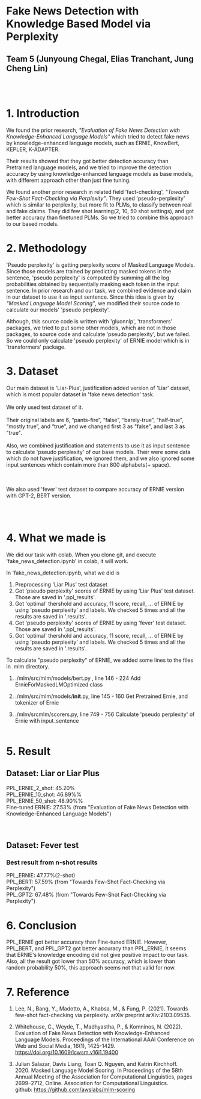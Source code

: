 # Fake News Detection with Knowledge Based Model via Perplexity

## Team 5 (Junyoung Chegal, Elias Tranchant, Jung Cheng Lin)

<br>
<br>

# 1. Introduction

We found the prior research, _"Evaluation of Fake News Detection with Knowledge-Enhanced Language Models"_ which tried to detect fake news by knowledge-enhanced language models, such as ERNIE, KnowBert, KEPLER, K-ADAPTER.

Their results showed that they got better detection accuracy than Pretrained language models, and we tried to improve the detection accuracy by using knowledge-enhanced language models as base models, with different approach other than just fine tuning.

We found another prior research in related field 'fact-checking', _"Towards Few-Shot Fact-Checking via Perplexity"_. They used 'pseudo-perplexity' which is similar to perplexity, but more fit to PLMs, to classify between real and fake claims. They did few shot learning(2, 10, 50 shot settings), and got better accuracy than finetuned PLMs.
So we tried to combine this approach to our based models.

# 2. Methodology

'Pseudo perplexity' is getting perplexity score of Masked Language Models. Since those models are trained by predicting masked tokens in the sentence, 'pseudo perplexity' is computed by summing all the log probabilities obtained by sequentially masking each token in the input sentence. In prior research and our task, we combined evidence and claim in our dataset to use it as input sentence. Since this idea is given by _"Masked Language Model Scoring"_, we modified their source code to calculate our models' 'pseudo perplexity'.

Although, this source code is written with 'gluonnlp', 'transformers' packages, we tried to put some other models, which are not in those packages, to source code and calculate 'pseudo perplexity', but we failed. So we could only calculate 'pseudo perplexity' of ERNIE model which is in 'transformers' package.

# 3. Dataset

Our main dataset is 'Liar-Plus', justification added version of 'Liar' dataset, which is most popular dataset in 'fake news detection' task. <br><br>
We only used test dataset of it. <br><br>
Their original labels are 6, “pants-fire”, “false”, “barely-true”, “half-true”, “mostly true”, and “true”, and we changed first 3 as "false", and last 3 as "true".<br><br>
Also, we combined justification and statements to use it as input sentence to calculate 'pseudo perplexity' of our base models. Their were some data which do not have justification, we ignored them, and we also ignored some input sentences which contain more than 800 alphabets(+ space).

<br><br>
We also used 'fever' test dataset to compare accuracy of ERNIE version with GPT-2, BERT version.

<br><br>

# 4. What we made is

We did our task with colab. When you clone git, and execute 'fake_news_detection.ipynb' in colab, it will work.

In 'fake_news_detection.ipynb, what we did is <br>

1. Preprocessing 'Liar Plus' test dataset
2. Got 'pseudo perplexity' scores of ERNIE by using 'Liar Plus' test dataset. Those are saved in '.ppl_results'.
3. Got 'optimal' thershold and accuracy, f1 score, recall, ... of ERNIE by using 'pseudo perplexity' and labels. We checked 5 times and all the results are saved in '.results'.
4. Got 'pseudo perplexity' scores of ERNIE by using 'fever' test dataset. Those are saved in '.ppl_results'.
5. Got 'optimal' thershold and accuracy, f1 score, recall, ... of ERNIE by using 'pseudo perplexity' and labels. We checked 5 times and all the results are saved in '.results'.

To calculate "pseudo perplexity" of ERNIE, we added some lines to the files in .mlm directory.

1. ./mlm/src/mlm/models/bert.py , line 146 - 224
   Add ErnieForMaskedLMOptimized class

2. ./mlm/src/mlm/models/**init**.py, line 145 - 160
   Get Pretrained Ernie, and tokenizer of Ernie

3. ./mlm/srcmlm/scorers.py, line 749 - 756
   Calculate 'pseudo perplexity' of Ernie with input_sentence
   <br><br>

# 5. Result

## Dataset: Liar or Liar Plus <br>

PPL_ERNIE_2_shot: 45.20%<br>
PPL_ERNIE_10_shot: 46.89%%<br>
PPL_ERNIE_50_shot: 48.90%%<br>
Fine-tuned ERNIE: 27.53% (from "Evaluation of Fake News Detection with Knowledge-Enhanced Language Models")<br>
<br><br>

## Dataset: Fever test<br>

### Best result from n-shot results<br>

PPL_ERNIE: 47.77%(2-shot)<br>
PPL_BERT: 57.59% (from "Towards Few-Shot Fact-Checking via Perplexity")<br>
PPL_GPT2: 67.48% (from "Towards Few-Shot Fact-Checking via Perplexity")<br>

# 6. Conclusion

PPL_ERNIE got better accuracy than Fine-tuned ERNIE. However, PPL_BERT, and PPL_GPT2 got better accuracy than PPL_ERNIE, it seems that ERNIE's knowledge encoding did not give positive impact to our task. Also, all the result got lower than 50% accuracy, which is lower than random probability 50%, this approach seems not that valid for now.

# 7. Reference

1. Lee, N., Bang, Y., Madotto, A., Khabsa, M., & Fung, P. (2021). Towards few-shot fact-checking via perplexity. arXiv preprint arXiv:2103.09535.

2. Whitehouse, C., Weyde, T., Madhyastha, P., & Komninos, N. (2022). Evaluation of Fake News Detection with Knowledge-Enhanced Language Models. Proceedings of the International AAAI Conference on Web and Social Media, 16(1), 1425-1429. https://doi.org/10.1609/icwsm.v16i1.19400

3. Julian Salazar, Davis Liang, Toan Q. Nguyen, and Katrin Kirchhoff. 2020. Masked Language Model Scoring. In Proceedings of the 58th Annual Meeting of the Association for Computational Linguistics, pages 2699–2712, Online. Association for Computational Linguistics. <br> github: https://github.com/awslabs/mlm-scoring
